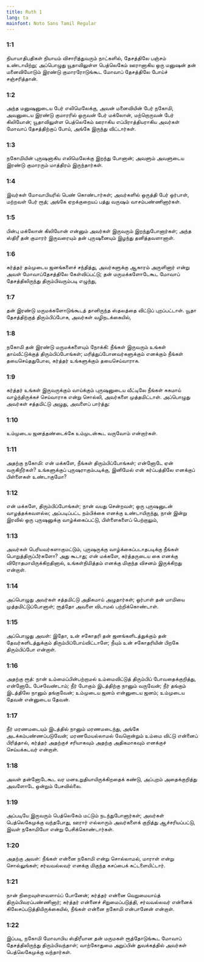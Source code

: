 ```yaml
---
title: Ruth 1
lang: ta
mainfont: Noto Sans Tamil Regular
---
```


###  1:1

நியாயாதிபதிகள் நியாயம் விசாரித்துவரும் நாட்களில், தேசத்திலே பஞ்சம் உண்டாயிற்று; அப்பொழுது யூதாவிலுள்ள பெத்லெகேம் ஊரானாகிய ஒரு மனுஷன் தன் மனைவியோடும் இரண்டு குமாரரோடுங்கூட மோவாப் தேசத்திலே போய்ச் சஞ்சரித்தான்.

###  1:2

அந்த மனுஷனுடைய பேர் எலிமெலேக்கு, அவன் மனைவியின் பேர் நகோமி, அவனுடைய இரண்டு குமாரரில் ஒருவன் பேர் மக்லோன், மற்றொருவன் பேர் கிலியோன்; யூதாவிலுள்ள பெத்லெகேம் ஊராகிய எப்பிராத்தியராகிய அவர்கள் மோவாப் தேசத்திற்குப் போய், அங்கே இருந்து விட்டார்கள்.

###  1:3

நகோமியின் புருஷனாகிய எலிமெலேக்கு இறந்து போனான்; அவளும் அவளுடைய இரண்டு குமாரரும் மாத்திரம் இருந்தார்கள்.

###  1:4

இவர்கள் மோவாபியரில் பெண் கொண்டார்கள்; அவர்களில் ஒருத்தி பேர் ஒர்பாள், மற்றவள் பேர் ரூத்; அங்கே ஏறக்குறையப் பத்து வருஷம் வாசம்பண்ணினார்கள்.

###  1:5

பின்பு மக்லோன் கிலியோன் என்னும் அவர்கள் இருவரும் இறந்துபோனார்கள்; அந்த ஸ்திரீ தன் குமாரர் இருவரையும் தன் புருஷனையும் இழந்து தனித்தவளானாள்.

###  1:6

கர்த்தர் தம்முடைய ஜனங்களைச் சந்தித்து, அவர்களுக்கு ஆகாரம் அருளினார் என்று அவள் மோவாப்தேசத்திலே கேள்விப்பட்டு; தன் மருமக்களோடேகூட மோவாப் தேசத்திலிருந்து திரும்பிவரும்படி எழுந்து,

###  1:7

தன் இரண்டு மருமக்களோடுங்கூடத் தானிருந்த ஸ்தலத்தை விட்டுப் புறப்பட்டாள். யூதா தேசத்திற்குத் திரும்பிப்போக, அவர்கள் வழிநடக்கையில்,

###  1:8

நகோமி தன் இரண்டு மருமக்களையும் நோக்கி: நீங்கள் இருவரும் உங்கள் தாய்வீட்டுக்குத் திரும்பிப்போங்கள்; மரித்துப்போனவர்களுக்கும் எனக்கும் நீங்கள் தயைசெய்ததுபோல, கர்த்தர் உங்களுக்கும் தயைசெய்வாராக.

###  1:9

கர்த்தர் உங்கள் இருவருக்கும் வாய்க்கும் புருஷனுடைய வீட்டிலே நீங்கள் சுகமாய் வாழ்ந்திருக்கச் செய்வாராக என்று சொல்லி, அவர்களை முத்தமிட்டாள். அப்பொழுது அவர்கள் சத்தமிட்டு அழுது, அவளைப் பார்த்து:

###  1:10

உம்முடைய ஜனத்தண்டைக்கே உம்முடன்கூட வருவோம் என்றார்கள்.

###  1:11

அதற்கு நகோமி: என் மக்களே, நீங்கள் திரும்பிப்போங்கள்; என்னோடே ஏன் வருகிறீர்கள்? உங்களுக்குப் புருஷராகும்படிக்கு, இனிமேல் என் கர்ப்பத்திலே எனக்குப் பிள்ளைகள் உண்டாகுமோ?

###  1:12

என் மக்களே, திரும்பிப்போங்கள்; நான் வயது சென்றவள்; ஒரு புருஷனுடன் வாழத்தக்கவளல்ல; அப்படிப்பட்ட நம்பிக்கை எனக்கு உண்டாயிருந்து, நான் இன்று இரவில் ஒரு புருஷனுக்கு வாழ்க்கைப்பட்டு, பிள்ளைகளைப் பெற்றாலும்,

###  1:13

அவர்கள் பெரியவர்களாகுமட்டும், புருஷருக்கு வாழ்க்கைப்படாதபடிக்கு நீங்கள் பொறுத்திருப்பீர்களோ? அது கூடாது; என் மக்களே, கர்த்தருடைய கை எனக்கு விரோதமாயிருக்கிறதினால், உங்கள்நிமித்தம் எனக்கு மிகுந்த விசனம் இருக்கிறது என்றாள்.

###  1:14

அப்பொழுது அவர்கள் சத்தமிட்டு அதிகமாய் அழுதார்கள்; ஒர்பாள் தன் மாமியை முத்தமிட்டுப்போனாள்; ரூத்தோ அவளை விடாமல் பற்றிக்கொண்டாள்.

###  1:15

அப்பொழுது அவள்: இதோ, உன் சகோதரி தன் ஜனங்களிடத்துக்கும் தன் தேவர்களிடத்துக்கும் திரும்பிப்போய்விட்டாளே; நீயும் உன் சகோதரியின் பிறகே திரும்பிப்போ என்றாள்.

###  1:16

அதற்கு ரூத்: நான் உம்மைப்பின்பற்றாமல் உம்மைவிட்டுத் திரும்பிப் போவதைக்குறித்து, என்னோடே பேசவேண்டாம்; நீர் போகும் இடத்திற்கு நானும் வருவேன்; நீர் தங்கும் இடத்திலே நானும் தங்குவேன்; உம்முடைய ஜனம் என்னுடைய ஜனம்; உம்முடைய தேவன் என்னுடைய தேவன்.

###  1:17

நீர் மரணமடையும் இடத்தில் நானும் மரணமடைந்து, அங்கே அடக்கம்பண்ணப்படுவேன்; மரணமேயல்லாமல் வேறொன்றும் உம்மை விட்டு என்னைப் பிரித்தால், கர்த்தர் அதற்குச் சரியாகவும் அதற்கு அதிகமாகவும் எனக்குச் செய்யக்கடவர் என்றாள்.

###  1:18

அவள் தன்னோடேகூட வர மனஉறுதியாயிருக்கிறதைக் கண்டு, அப்புறம் அதைக்குறித்து அவளோடே ஒன்றும் பேசவில்லை.

###  1:19

அப்படியே இருவரும் பெத்லெகேம் மட்டும் நடந்துபோனார்கள்; அவர்கள் பெத்லெகேமுக்கு வந்தபோது, ஊரார் எல்லாரும் அவர்களைக் குறித்து ஆச்சரியப்பட்டு, இவள் நகோமியோ என்று பேசிக்கொண்டார்கள்.

###  1:20

அதற்கு அவள்: நீங்கள் என்னை நகோமி என்று சொல்லாமல், மாராள் என்று சொல்லுங்கள்; சர்வவல்லவர் எனக்கு மிகுந்த கசப்பைக் கட்டளையிட்டார்.

###  1:21

நான் நிறைவுள்ளவளாய்ப் போனேன்; கர்த்தர் என்னை வெறுமையாய்த் திரும்பிவரப்பண்ணினார்; கர்த்தர் என்னைச் சிறுமைப்படுத்தி, சர்வவல்லவர் என்னைக் கிலேசப்படுத்தியிருக்கையில், நீங்கள் என்னை நகோமி என்பானேன் என்றாள்.

###  1:22

இப்படி, நகோமி மோவாபிய ஸ்திரீயான தன் மருமகள் ரூத்தோடுங்கூட மோவாப் தேசத்திலிருந்து திரும்பிவந்தாள்; வாற்கோதுமை அறுப்பின் துவக்கத்தில் அவர்கள் பெத்லெகேமுக்கு வந்தார்கள்.

